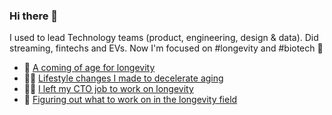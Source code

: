### Hi there 👋

<!--
**stanete/stanete** is a ✨ _special_ ✨ repository because its `README.md` (this file) appears on your GitHub profile.

Here are some ideas to get you started:

- 🔭 I’m currently working on ...
- 🌱 I’m currently learning ...
- 👯 I’m looking to collaborate on ...
- 🤔 I’m looking for help with ...
- 💬 Ask me about ...
- 📫 How to reach me: ...
- 😄 Pronouns: ...
- ⚡ Fun fact: ...
-->

I used to lead Technology teams (product, engineering, design & data). Did streaming, fintechs and EVs. Now I'm focused on #longevity and #biotech 🧪

- 🚀 [A coming of age for longevity](https://www.stanete.com/coming-of-age/)
- 🏃‍♂️ [Lifestyle changes I made to decelerate aging](https://www.stanete.com/lifestyle-aging/)
- 🤷‍♂️ [I left my CTO job to work on longevity](https://www.stanete.com/leave-cto-start-longevity/)
- 👀 [Figuring out what to work on in the longevity field](https://www.stanete.com/work-on-longevity/)
